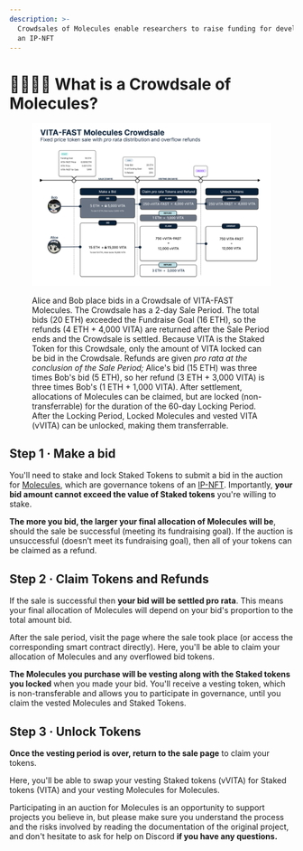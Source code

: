 ```yaml
---
description: >-
  Crowdsales of Molecules enable researchers to raise funding for development of
  an IP-NFT
---
```


# 👨👩👧👦 What is a Crowdsale of Molecules?

<figure><img src="../.gitbook/assets/image (1).png" alt=""><figcaption><p>Alice and Bob place bids in a Crowdsale of VITA-FAST Molecules. The Crowdsale has a 2-day Sale Period. The total bids (20 ETH) exceeded the Fundraise Goal (16 ETH), so the refunds (4 ETH + 4,000 VITA) are returned after the Sale Period ends and the Crowdsale is settled. Because VITA is the Staked Token for this Crowdsale, only the amount of VITA locked can be bid in the Crowdsale. Refunds are given <em>pro rata at the conclusion of the Sale Period;</em> Alice's bid (15 ETH) was three times Bob's bid (5 ETH), so her refund (3 ETH + 3,000 VITA) is three times Bob's (1 ETH + 1,000 VITA). After settlement, allocations of Molecules can be claimed, but are locked (non-transferrable) for the duration of the 60-day Locking Period. After the Locking Period, Locked Molecules and vested VITA (vVITA) can be unlocked, making them transferrable.</p></figcaption></figure>

## Step 1 · Make a bid

You'll need to stake and lock Staked Tokens to submit a bid in the auction for [Molecules](https://docs.molecule.to/documentation/ip-nft-protocol/what-are-fam), which are governance tokens of an [IP-NFT](https://docs.molecule.to/documentation/ip-nft-protocol/intro-to-ip-nft). Importantly, **your bid amount cannot exceed the value of Staked tokens** you're willing to stake.

**The more you bid, the larger your final allocation of Molecules will be**, should the sale be successful (meeting its fundraising goal). If the auction is unsuccessful (doesn’t meet its fundraising goal), then all of your tokens can be claimed as a refund.

## Step 2 · Claim Tokens and Refunds

If the sale is successful then **your bid will be settled pro rata**. This means your final allocation of Molecules will depend on your bid's proportion to the total amount bid.

After the sale period, visit the page where the sale took place (or access the corresponding smart contract directly). Here, you'll be able to claim your allocation of Molecules and any overflowed bid tokens.

**The Molecules you purchase will be vesting along with the Staked tokens you locked** when you made your bid. You'll receive a vesting token, which is non-transferable and allows you to participate in governance, until you claim the vested Molecules and Staked Tokens.

## Step 3 · Unlock Tokens

**Once the vesting period is over, return to the sale page** to claim your tokens.

Here, you'll be able to swap your vesting Staked tokens (vVITA) for Staked tokens (VITA) and your vesting Molecules for Molecules.

Participating in an auction for Molecules is an opportunity to support projects you believe in, but please make sure you understand the process and the risks involved by reading the documentation of the original project, and don't hesitate to ask for help on Discord **if you have any questions.**
